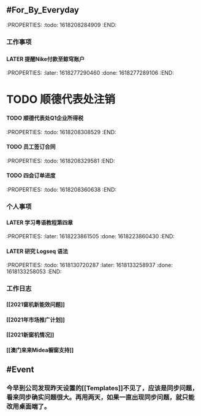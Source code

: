 ## #For_By_Everyday
:PROPERTIES:
:todo: 1618208284909
:END:
### **工作事项**
###
#### LATER 提醒Nike付款至鲸穹账户
:PROPERTIES:
:later: 1618277290460
:done: 1618277289106
:END:
# TODO 顺德代表处注销
#### TODO 顺德代表处Q1企业所得税
:PROPERTIES:
:todo: 1618208308529
:END:
#### TODO 员工签订合同
:PROPERTIES:
:todo: 1618208329581
:END:
#### TODO 四会订单进度
:PROPERTIES:
:todo: 1618208360638
:END:
####
### **个人事项**
#### LATER 学习粤语教程第四章
:PROPERTIES:
:later: 1618223861505
:done: 1618223860430
:END:
#### LATER 研究 Logseq 语法
:PROPERTIES:
:todo: 1618130720287
:later: 1618133258937
:done: 1618133258053
:END:
####
### **工作日志**
#### [[2021窗机新能效问题]]
#### [[2021年市场推广计划]]
#### [[2021新窗机情况]]
#### [[澳门来来Midea橱窗支持]]
####
## #Event
### 今早到公司发现昨天设置的[[Templates]]不见了，应该是同步问题，看来同步确实问题很大。再用两天，如果一直出现同步问题，就只能改用桌面端了。
